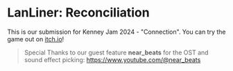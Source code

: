 # LanLiner: Reconciliation

This is our submission for Kenney Jam 2024 - "Connection". You can try the game out on [itch.io](https://q1studios.itch.io/lanliner-recon)!

> Special Thanks to our guest feature **near_beats** for the OST and sound effect picking:
> https://www.youtube.com/@near_beats
